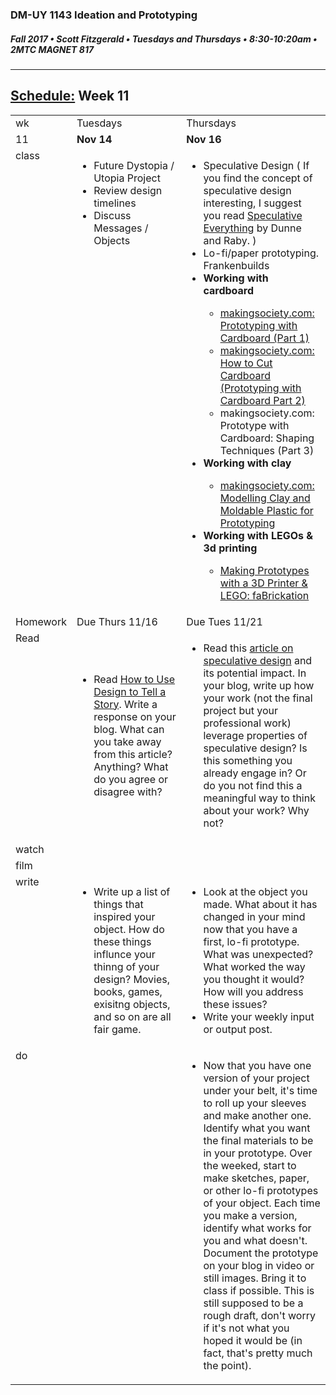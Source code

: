 

### DM-UY 1143 Ideation and Prototyping
##### Fall 2017 • Scott Fitzgerald • Tuesdays and Thursdays • 8:30-10:20am • 2MTC MAGNET 817

---
## [Schedule:](schedule.md) Week 11

<table>
<tr>
<td>wk</td>
<td>Tuesdays</td>
<td>Thursdays</td>
</tr>
<tr>
<td valign="top">11</td>
<td valign="top" width="48%"><strong>Nov 14</strong></td>
<td valign="top" width="48%"><strong>Nov 16</strong></td>
</tr>
<tr>
<td valign="top">class</td>
<td valign="top"><!-- Tuesday-->
<ul><li>Future Dystopia / Utopia Project</li>
<li>Review design timelines</li>
<li>Discuss Messages  /  Objects</li></ul>
</td>
<!-- 2nd column class -->
<td valign="top" width="48%">
<!-- Thursday class  -->
<ul><li>Speculative Design  ( If you find the concept of speculative design interesting, I suggest you read <a href="https://mitpress.mit.edu/books/speculative-everything">Speculative Everything</a> by Dunne and Raby. )</li>
<li>Lo-fi/paper prototyping.  Frankenbuilds</li><li><strong>Working with cardboard</strong></li><ul><li><a href="http://makingsociety.com/2014/11/cardboard-prototyping-1/">makingsociety.com: Prototyping with Cardboard (Part 1)</a></li><li><a href="http://makingsociety.com/2014/11/how-to-cut-cardboard-prototyping/">makingsociety.com: How to Cut Cardboard (Prototyping with Cardboard Part 2)</a></li><li><a hef="http://makingsociety.com/2014/11/cardboard-prototype-technique/">makingsociety.com: Prototype with Cardboard: Shaping Techniques (Part 3)</a></li></ul><li><strong>Working with clay</strong></li><ul><li><a href="http://makingsociety.com/2014/03/modelling-clay-moldable-plastic-for-prototyping/">makingsociety.com: Modelling Clay and Moldable Plastic for Prototyping</a></li></ul><li><strong>Working with LEGOs & 3d printing</strong></li><ul><li><a href="https://technabob.com/blog/2014/01/31/3d-printed-lego-prototyping/">Making Prototypes with a 3D Printer & LEGO: faBrickation</a></li></ul>
</ul>
</td>
</tr>
<!-- Homework -->
<tr>
<td valign="top">Homework</td>
<td>Due  Thurs  11/16</td>
<td>Due  Tues  11/21</td>
</tr>
<!-- read -->
<tr><td valign="top">Read</td>
<td>
<!-- readings for Thurs-->
<ul><li>Read <a href="http://www.howdesign.com/design-creativity/storytelling/">How to Use Design to Tell a Story</a>. Write a response on your blog. What can you take away from this article? Anything? What do you agree or disagree with?</li></ul>
</td>
<td>
<!-- Readings for Mon-->
<ul><li>Read this <a href="https://www.nesta.org.uk/blog/speculative-design-design-niche-or-new-tool-government-innovation">article on speculative design</a> and its potential impact. In your blog, write up how your work (not the final project but your professional work) leverage properties of speculative design? Is this something you already engage in? Or do you not find this a meaningful way to think about your work? Why not?</li></ul>
</td>
</tr>
<!-- watch -->
<tr>
  <td valign="top">watch</td>
  <td><!-- Due wed this week -->
</td>
  <td><!-- Due next monday -->
</td>
</tr>
<!-- film -->
<tr>
<td valign="top">film</td>
<td><!-- Due wed this week -->
</td>
<td><!-- Due next monday -->
</td>
</tr>
<!-- write -->
<tr>
<td valign="top">write</td>
<td><!-- Due wed this week -->
<ul><li>Write up a list of things that inspired your object. How do these things influnce your thinng of your design? Movies, books, games, exisitng objects, and so on are all fair game.</li></ul>
</td>
<td>
<!-- Due Mon next week -->
<ul><li>Look at the object you made. What about it has changed in your mind now that you have a first, lo-fi prototype. What was unexpected? What worked the way you thought it would? How will you address these issues?</li><li>Write your weekly input or output post.</li></ul>
</td>
</tr>
<!-- do -->
<tr>
  <td valign="top">do</td>
  <td>
  
<!-- Due wed this week -->
</td>
  <td><ul><li>Now that you have one version of your project under your belt, it's time to roll up your sleeves and make another one. Identify what you want the final materials to be in your prototype. Over the weeked, start to make sketches, paper, or other lo-fi prototypes of your object. Each time you make a version, identify what works for you and what doesn't. Document the prototype on your blog in video or still images. Bring it to class if possible. This is still supposed to be a rough draft, don't worry if it's not what you hoped it would be (in fact, that's pretty much the point).</li></ul>
  <!-- Due Mon next week -->
</td>
</table>
